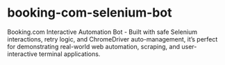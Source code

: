 # booking-com-selenium-bot
Booking.com Interactive Automation Bot - Built with safe Selenium interactions, retry logic, and ChromeDriver auto-management, it’s perfect for demonstrating real-world web automation, scraping, and user-interactive terminal applications.
